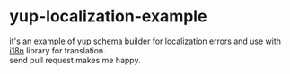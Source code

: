 # yup-localization-example

it's an example of yup [schema builder](https://github.com/jquense/yup) for localization errors and use with [i18n](https://github.com/mashpie/i18n-node) library for translation.  
send pull request makes me happy.
